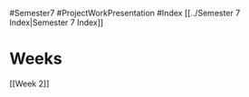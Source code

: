 #Semester7 #ProjectWorkPresentation #Index 
[[../Semester 7 Index|Semester 7 Index]]

# Weeks
[[Week 2]]